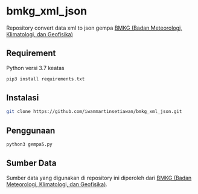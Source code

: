 # bmkg_xml_json
Repository convert data xml to json gempa [BMKG (Badan Meteorologi, Klimatologi, dan Geofisika)](https://data.bmkg.go.id/gempabumi/)

## Requirement
Python versi 3.7 keatas
```bash
pip3 install requirements.txt
```

## Instalasi
```bash
git clone https://github.com/iwanmartinsetiawan/bmkg_xml_json.git
```

## Penggunaan
```bash
python3 gempa5.py
```


## Sumber Data
Sumber data yang digunakan di repository ini diperoleh dari [BMKG (Badan Meteorologi, Klimatologi, dan Geofisika)](https://data.bmkg.go.id/gempabumi/).